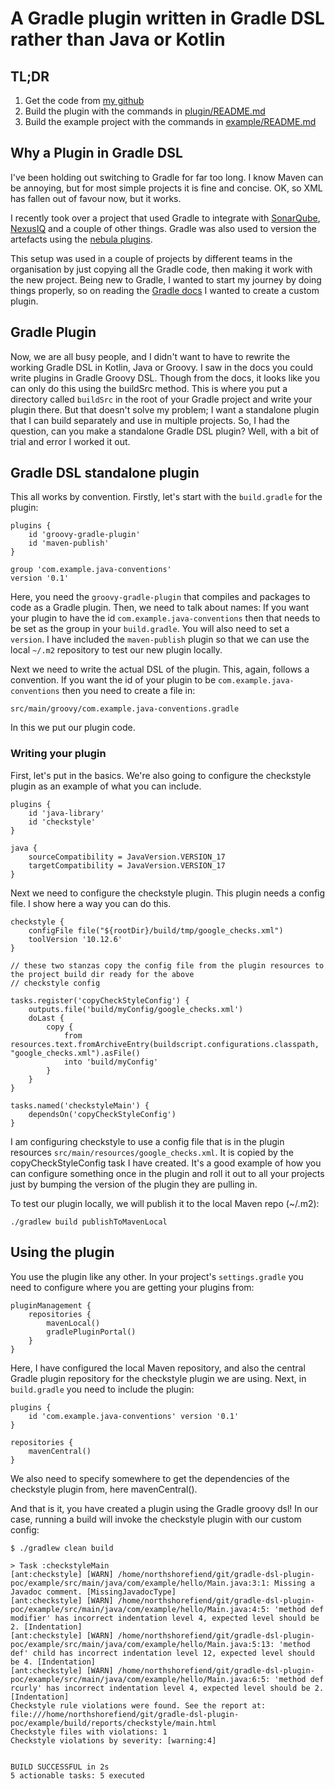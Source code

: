 # A Gradle plugin written in Gradle DSL rather than Java or Kotlin

## TL;DR
1. Get the code from [my github]()
2. Build the plugin with the commands in [plugin/README.md](./plugin/README.md)
3. Build the example project with the commands in [example/README.md](./example/README.md)

## Why a Plugin in Gradle DSL
I've been holding out switching to Gradle for far too long. I know Maven can be annoying, but for most simple projects
it is fine and concise. OK, so XML has fallen out of favour now, but it works.

I recently took over a project that used Gradle to integrate with [SonarQube](https://docs.sonarsource.com/sonarqube/latest/analyzing-source-code/scanners/sonarscanner-for-gradle/),
[NexusIQ](https://blog.sonatype.com/new-sonatype-scan-gradle-plugin) and a couple of other things. Gradle
was also used to version the artefacts using the [nebula plugins](https://nebula-plugins.github.io/).

This setup was used in a couple of projects by different teams in the organisation by just copying all the Gradle code,
then making it work with the new project. Being new to Gradle, I wanted to start my journey by doing things properly,
so on reading the [Gradle docs](https://docs.gradle.org/current/userguide/custom_plugins.html) I wanted to create
a custom plugin.

## Gradle Plugin
Now, we are all busy people, and I didn't want to have to rewrite the working Gradle DSL in Kotlin, Java or Groovy. I
saw in the docs you could write plugins in Gradle Groovy DSL. Though from the docs, it looks like you can only do this
using the buildSrc method. This is where you put a directory called `buildSrc`
in the root of your Gradle project and write your plugin there. But that doesn't solve my problem; I want a standalone
plugin that I can build separately and use in multiple projects. So, I had the question, can you make a standalone
Gradle DSL plugin? Well, with a bit of trial and error I worked it out.

## Gradle DSL standalone plugin
This all works by convention. Firstly, let's start with the `build.gradle` for the plugin:
```
plugins {
    id 'groovy-gradle-plugin'
    id 'maven-publish'
}

group 'com.example.java-conventions'
version '0.1'
```

Here, you need the `groovy-gradle-plugin` that compiles and packages to code as a Gradle plugin. Then, we need to talk about
names: If you want your plugin to have the id `com.example.java-conventions` then that needs to be set as the group
in your `build.gradle`. You will also need to set a `version`. I have included the `maven-publish` plugin so that we can
use the local `~/.m2` repository to test our new plugin locally.

Next we need to write the actual DSL of the plugin. This, again, follows a convention. If you want the id of your plugin
to be `com.example.java-conventions` then you need to create a file in:

```src/main/groovy/com.example.java-conventions.gradle```

In this we put our plugin code.

### Writing your plugin
First, let's put in the basics. We're also going to configure the checkstyle plugin
as an example of what you can include.

```
plugins {
    id 'java-library'
    id 'checkstyle'
}

java {
    sourceCompatibility = JavaVersion.VERSION_17
    targetCompatibility = JavaVersion.VERSION_17
}
```

Next we need to configure the checkstyle plugin. This plugin needs a config file. I show here a way you can do this.

```
checkstyle {
    configFile file("${rootDir}/build/tmp/google_checks.xml")
    toolVersion '10.12.6'
}

// these two stanzas copy the config file from the plugin resources to the project build dir ready for the above
// checkstyle config

tasks.register('copyCheckStyleConfig') {
    outputs.file('build/myConfig/google_checks.xml')
    doLast {
        copy {
            from resources.text.fromArchiveEntry(buildscript.configurations.classpath, "google_checks.xml").asFile()
            into 'build/myConfig'
        }
    }
}

tasks.named('checkstyleMain') {
    dependsOn('copyCheckStyleConfig')
}
```

I am configuring checkstyle to use a config file that is in the plugin resources `src/main/resources/google_checks.xml`.
It is copied by the copyCheckStyleConfig task I have created. 
It's a good example of how you can configure something once in the plugin and roll it out to all your projects just by
bumping the version of the plugin they are pulling in.

To test our plugin locally, we will publish it to the local Maven repo (~/.m2):

```./gradlew build publishToMavenLocal```

## Using the plugin
You use the plugin like any other. In your project's `settings.gradle` you need to configure where you are getting your 
plugins from:
```
pluginManagement {
    repositories {
        mavenLocal()
        gradlePluginPortal()
    }
}
```

Here, I have configured the local Maven repository, and also the central Gradle plugin repository for the checkstyle
plugin we are using. Next, in `build.gradle` you need to include the plugin:

```
plugins {
    id 'com.example.java-conventions' version '0.1'
}

repositories {
    mavenCentral()
}
```

We also need to specify somewhere to get the dependencies of the checkstyle plugin from, here mavenCentral().

And that is it, you have created a plugin using the Gradle groovy dsl! In our case, running a build will
invoke the checkstyle plugin with our custom config:

```
$ ./gradlew clean build

> Task :checkstyleMain
[ant:checkstyle] [WARN] /home/northshorefiend/git/gradle-dsl-plugin-poc/example/src/main/java/com/example/hello/Main.java:3:1: Missing a Javadoc comment. [MissingJavadocType]
[ant:checkstyle] [WARN] /home/northshorefiend/git/gradle-dsl-plugin-poc/example/src/main/java/com/example/hello/Main.java:4:5: 'method def modifier' has incorrect indentation level 4, expected level should be 2. [Indentation]
[ant:checkstyle] [WARN] /home/northshorefiend/git/gradle-dsl-plugin-poc/example/src/main/java/com/example/hello/Main.java:5:13: 'method def' child has incorrect indentation level 12, expected level should be 4. [Indentation]
[ant:checkstyle] [WARN] /home/northshorefiend/git/gradle-dsl-plugin-poc/example/src/main/java/com/example/hello/Main.java:6:5: 'method def rcurly' has incorrect indentation level 4, expected level should be 2. [Indentation]
Checkstyle rule violations were found. See the report at: file:///home/northshorefiend/git/gradle-dsl-plugin-poc/example/build/reports/checkstyle/main.html
Checkstyle files with violations: 1
Checkstyle violations by severity: [warning:4]


BUILD SUCCESSFUL in 2s
5 actionable tasks: 5 executed
```
